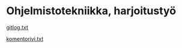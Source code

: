# Ohjelmistotekniikka, harjoitustyö

[gitlog.txt](https://github.com/MiikaMatias/ot-harjoitustyo/blob/master/laskarit/viikko1/gitlog.txt)

[komentorivi.txt](https://github.com/MiikaMatias/ot-harjoitustyo/blob/master/laskarit/viikko1/komentorivi.txt)
